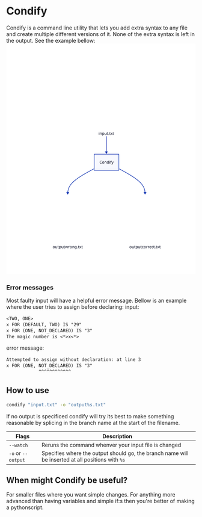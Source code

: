 # Condify

Condify is a command line utility that lets you add extra syntax to any file and create multiple different versions of it. None of the extra syntax is left in the output. See the example bellow:
![Diagram explenation](./readmediagram/explenation.svg)

### Error messages

Most faulty input will have a helpful error message. Bellow is an example where the user tries to assign before declaring:
input:

```
<TWO, ONE>
x FOR (DEFAULT, TWO) IS "29"
x FOR (ONE, NOT_DECLARED) IS "3"
The magic number is <*>x<*>
```

error message:

```
Attempted to assign without declaration: at line 3
x FOR (ONE, NOT_DECLARED) IS "3"
            ^^^^^^^^^^^^
```

## How to use

```bash
condify "input.txt" -o "output%s.txt"
```

If no output is specificed condify will try its best to make something reasonable by splicing in the branch name at the start of the filename.

| Flags              | Description                                                                                       |
| ------------------ | ------------------------------------------------------------------------------------------------- |
| `--watch`          | Reruns the command whenver your input file is changed                                             |
| `-o` or `--output` | Specifies where the output should go, the branch name will be inserted at all positions with `%s` |

## When might Condify be useful?

For smaller files where you want simple changes. For anything more advanced than having variables and simple if:s then you're better of making a pythonscript.
